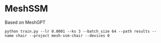 # MeshSSM

Based on MeshGPT

```
python train.py --lr 0.0001 --ks 3 --batch_size 64 --path results --name chair --project mesh-ssm-chair --devices 0 
```